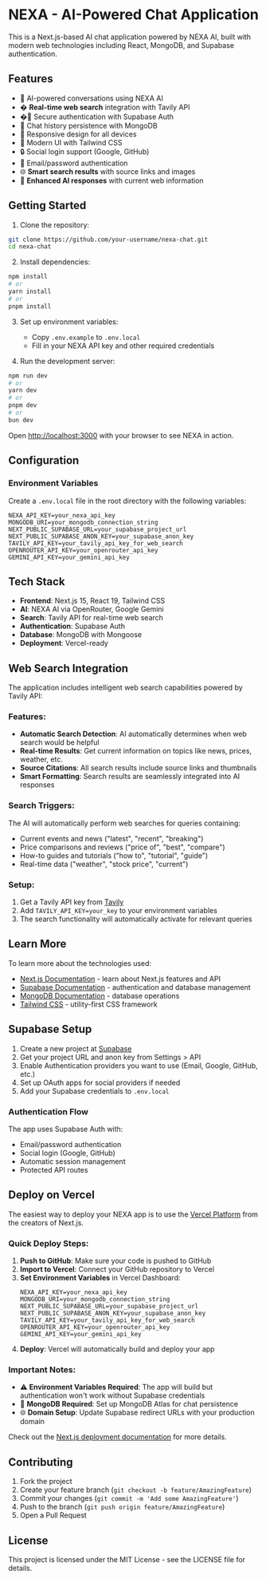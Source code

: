 # NEXA - AI-Powered Chat Application

This is a Next.js-based AI chat application powered by NEXA AI, built with modern web technologies including React, MongoDB, and Supabase authentication.

## Features

- 🤖 AI-powered conversations using NEXA AI
- � **Real-time web search** integration with Tavily API
- �🔐 Secure authentication with Supabase Auth
- 💾 Chat history persistence with MongoDB
- 📱 Responsive design for all devices
- 🎨 Modern UI with Tailwind CSS
- 🔒 Social login support (Google, GitHub)
- 📧 Email/password authentication
- 🌐 **Smart search results** with source links and images
- 🧠 **Enhanced AI responses** with current web information

## Getting Started

1. Clone the repository:
```bash
git clone https://github.com/your-username/nexa-chat.git
cd nexa-chat
```

2. Install dependencies:
```bash
npm install
# or
yarn install
# or
pnpm install
```

3. Set up environment variables:
   - Copy `.env.example` to `.env.local`
   - Fill in your NEXA API key and other required credentials

4. Run the development server:

```bash
npm run dev
# or
yarn dev
# or
pnpm dev
# or
bun dev
```

Open [http://localhost:3000](http://localhost:3000) with your browser to see NEXA in action.

## Configuration

### Environment Variables

Create a `.env.local` file in the root directory with the following variables:

```
NEXA_API_KEY=your_nexa_api_key
MONGODB_URI=your_mongodb_connection_string
NEXT_PUBLIC_SUPABASE_URL=your_supabase_project_url
NEXT_PUBLIC_SUPABASE_ANON_KEY=your_supabase_anon_key
TAVILY_API_KEY=your_tavily_api_key_for_web_search
OPENROUTER_API_KEY=your_openrouter_api_key
GEMINI_API_KEY=your_gemini_api_key
```

## Tech Stack

- **Frontend**: Next.js 15, React 19, Tailwind CSS
- **AI**: NEXA AI via OpenRouter, Google Gemini
- **Search**: Tavily API for real-time web search
- **Authentication**: Supabase Auth
- **Database**: MongoDB with Mongoose
- **Deployment**: Vercel-ready

## Web Search Integration

The application includes intelligent web search capabilities powered by Tavily API:

### Features:
- **Automatic Search Detection**: AI automatically determines when web search would be helpful
- **Real-time Results**: Get current information on topics like news, prices, weather, etc.
- **Source Citations**: All search results include source links and thumbnails
- **Smart Formatting**: Search results are seamlessly integrated into AI responses

### Search Triggers:
The AI will automatically perform web searches for queries containing:
- Current events and news ("latest", "recent", "breaking")
- Price comparisons and reviews ("price of", "best", "compare")
- How-to guides and tutorials ("how to", "tutorial", "guide")
- Real-time data ("weather", "stock price", "current")

### Setup:
1. Get a Tavily API key from [Tavily](https://tavily.com)
2. Add `TAVILY_API_KEY=your_key` to your environment variables
3. The search functionality will automatically activate for relevant queries

## Learn More

To learn more about the technologies used:

- [Next.js Documentation](https://nextjs.org/docs) - learn about Next.js features and API
- [Supabase Documentation](https://supabase.com/docs) - authentication and database management
- [MongoDB Documentation](https://docs.mongodb.com/) - database operations
- [Tailwind CSS](https://tailwindcss.com/docs) - utility-first CSS framework

## Supabase Setup

1. Create a new project at [Supabase](https://supabase.com)
2. Get your project URL and anon key from Settings > API
3. Enable Authentication providers you want to use (Email, Google, GitHub, etc.)
4. Set up OAuth apps for social providers if needed
5. Add your Supabase credentials to `.env.local`

### Authentication Flow

The app uses Supabase Auth with:
- Email/password authentication
- Social login (Google, GitHub)
- Automatic session management
- Protected API routes

## Deploy on Vercel

The easiest way to deploy your NEXA app is to use the [Vercel Platform](https://vercel.com/new?utm_medium=default-template&filter=next.js&utm_source=create-next-app&utm_campaign=create-next-app-readme) from the creators of Next.js.

### Quick Deploy Steps:

1. **Push to GitHub**: Make sure your code is pushed to GitHub
2. **Import to Vercel**: Connect your GitHub repository to Vercel
3. **Set Environment Variables** in Vercel Dashboard:
   ```
   NEXA_API_KEY=your_nexa_api_key
   MONGODB_URI=your_mongodb_connection_string
   NEXT_PUBLIC_SUPABASE_URL=your_supabase_project_url
   NEXT_PUBLIC_SUPABASE_ANON_KEY=your_supabase_anon_key
   TAVILY_API_KEY=your_tavily_api_key_for_web_search
   OPENROUTER_API_KEY=your_openrouter_api_key
   GEMINI_API_KEY=your_gemini_api_key
   ```
4. **Deploy**: Vercel will automatically build and deploy your app

### Important Notes:
- ⚠️ **Environment Variables Required**: The app will build but authentication won't work without Supabase credentials
- 🔧 **MongoDB Required**: Set up MongoDB Atlas for chat persistence
- 🌐 **Domain Setup**: Update Supabase redirect URLs with your production domain

Check out the [Next.js deployment documentation](https://nextjs.org/docs/app/building-your-application/deploying) for more details.

## Contributing

1. Fork the project
2. Create your feature branch (`git checkout -b feature/AmazingFeature`)
3. Commit your changes (`git commit -m 'Add some AmazingFeature'`)
4. Push to the branch (`git push origin feature/AmazingFeature`)
5. Open a Pull Request

## License

This project is licensed under the MIT License - see the LICENSE file for details.
